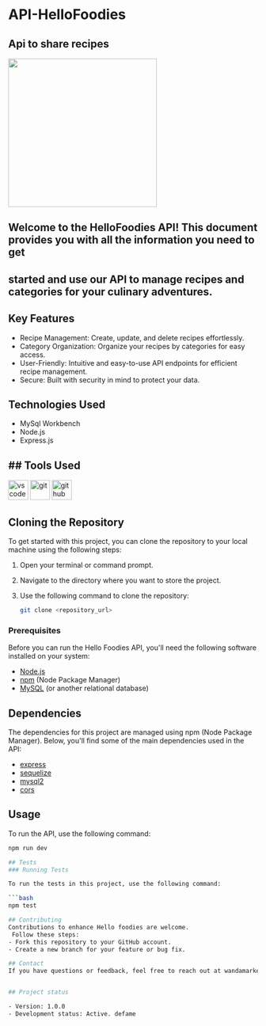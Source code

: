 # API-HelloFoodies
## Api to share recipes

<div> 
<img src="https://dri.es/files/images/blog/mysql.jpg" width="300"/>
<div>


## Welcome to the HelloFoodies API! This document provides you with all the information you need to get 
## started and use our API to manage recipes and categories for your culinary adventures.


## Key Features
- Recipe Management: Create, update, and delete recipes effortlessly.
- Category Organization: Organize your recipes by categories for easy access.
- User-Friendly: Intuitive and easy-to-use API endpoints for efficient recipe management.
- Secure: Built with security in mind to protect your data.

## Technologies Used 
- MySql Workbench
- Node.js
- Express.js

## ## Tools Used
<div>
<img src="https://w7.pngwing.com/pngs/512/824/png-transparent-visual-studio-code-hd-logo-thumbnail.png" alt="vscode" width="40" heigth="40"/>
<img src="https://cdn-1.webcatalog.io/catalog/dbdiagram-io/dbdiagram-io-icon-filled-256.png?v=1675594819628" alt="git" width="40" height="40"/>
<img src="https://cdn-icons-png.flaticon.com/512/25/25231.png" alt="github" width="40" heigth="40"/> 
<div>

## Cloning the Repository

To get started with this project, you can clone the repository to your local machine using the following steps:

1. Open your terminal or command prompt.

2. Navigate to the directory where you want to store the project.

3. Use the following command to clone the repository:

   ```bash
   git clone <repository_url>

### Prerequisites

Before you can run the Hello Foodies API, you'll need the following software installed on your system:

- [Node.js](https://nodejs.org/)
- [npm](https://www.npmjs.com/) (Node Package Manager)
- [MySQL](https://www.mysql.com/) (or another relational database)

## Dependencies
The dependencies for this project are managed using npm (Node Package Manager). Below, you'll find some of the main dependencies used in the API:

- [express](https://www.npmjs.com/package/express) 
- [sequelize](https://www.npmjs.com/package/sequelize)
- [mysql2](https://www.npmjs.com/package/mysql2)
- [cors](https://www.npmjs.com/package/cors)

## Usage
To run the API, use the following command:

```bash
npm run dev

## Tests
### Running Tests

To run the tests in this project, use the following command:

```bash
npm test

## Contributing
Contributions to enhance Hello foodies are welcome.
 Follow these steps:
- Fork this repository to your GitHub account.
- Create a new branch for your feature or bug fix.

## Contact
If you have questions or feedback, feel free to reach out at wandamarketingspecialist@gmail.com.


## Project status

- Version: 1.0.0
- Development status: Active. defame
